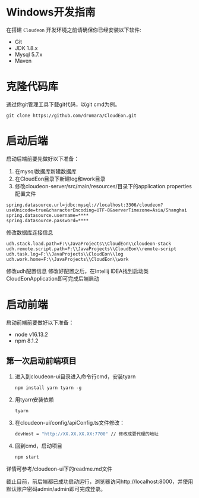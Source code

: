 
# Windows开发指南
在搭建 `Cloudeon` 开发环境之前请确保你已经安装以下软件:

- Git
- JDK 1.8.x
- Mysql 5.7.x
- Maven

# 克隆代码库
通过你git管理工具下载git代码，以git cmd为例。
```
git clone https://github.com/dromara/CloudEon.git
```
# 启动后端
启动后端前要先做好以下准备：
1. 在mysql数据库新建数据库
2. 在CloudEon目录下新建log和work目录
3. 修改cloudeon-server/src/main/resources/目录下的application.properties配置文件
```
spring.datasource.url=jdbc:mysql://localhost:3306/cloudeon?useUnicode=true&characterEncoding=UTF-8&serverTimezone=Asia/Shanghai
spring.datasource.username=****
spring.datasource.password=****
```
修改数据库连接信息
```
udh.stack.load.path=F:\\JavaProjects\\CloudEon\\cloudeon-stack
udh.remote.script.path=F:\\JavaProjects\\CloudEon\\remote-script
udh.task.log=F:\\JavaProjects\\CloudEon\\log
udh.work.home=F:\\JavaProjects\\CloudEon\\work
```
修改udh配置信息
修改好配置之后，在Intellij IDEA找到启动类CloudEonApplication即可完成后端启动
# 启动前端
启动前端前要做好以下准备：

- node v16.13.2
- npm 8.1.2

## 第一次启动前端项目
1. 进入到cloudeon-ui目录进入命令行cmd，安装tyarn
   
    ```
    npm install yarn tyarn -g
    ```

2. 用tyarn安装依赖
   
    ```
    tyarn
    ```

3. 在cloudeon-ui/config/apiConfig.ts文件修改：
   
    ```bash
    devHost = "http://XX.XX.XX.XX:7700" // 修改成要代理的地址
    ```

4. 回到cmd，启动项目
   
    ```
    npm start
    ```

详情可参考/cloudeon-ui下的readme.md文件

截止目前，前后端都已成功启动运行，浏览器访问http://localhost:8000，并使用默认账户密码admin/admin即可完成登录。